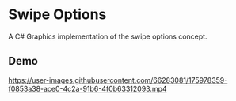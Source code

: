 # Swipe Options
A C# Graphics implementation of the swipe options concept.

**Demo**
--


https://user-images.githubusercontent.com/66283081/175978359-f0853a38-ace0-4c2a-91b6-4f0b63312093.mp4


